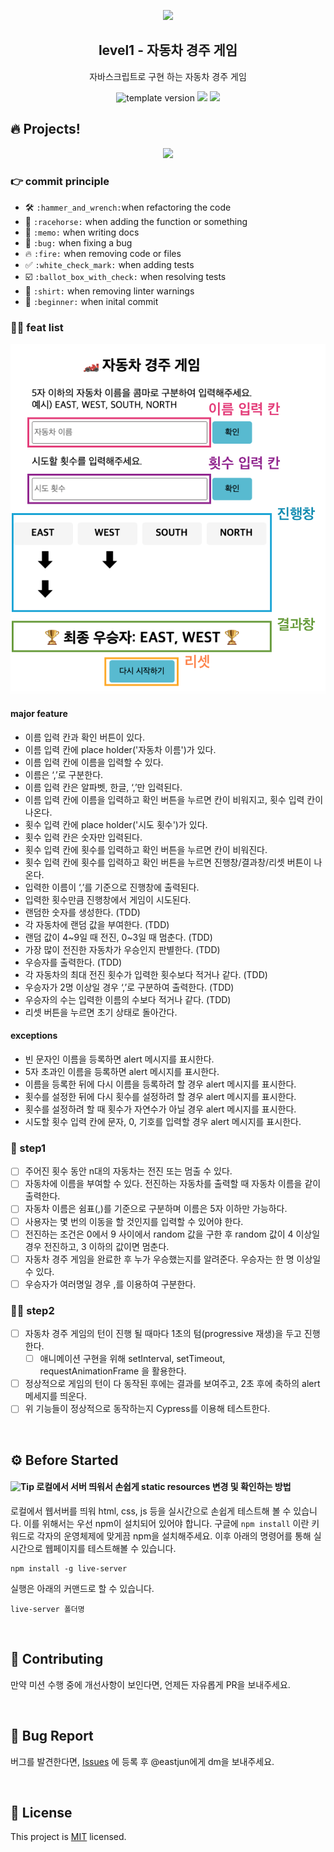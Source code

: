 <p align="middle" >
  <img width="200px;" src="https://user-images.githubusercontent.com/50367798/106415730-2645a280-6493-11eb-876c-ef7172652261.png"/>
</p>
<h2 align="middle">level1 - 자동차 경주 게임</h2>
<p align="middle">자바스크립트로 구현 하는 자동차 경주 게임</p>
<p align="middle">
<img src="https://img.shields.io/badge/version-1.0.0-blue?style=flat-square" alt="template version"/>
<img src="https://img.shields.io/badge/language-html-blue.svg?style=flat-square"/>
<a href="https://github.com/daybrush/moveable/blob/master/LICENSE" target="_blank">
  <img src="https://img.shields.io/github/license/daybrush/moveable.svg?style=flat-square&label=license&color=08CE5D"/>
  </a>
</p>

## 🔥 Projects!

<p align="middle">
  <img width="400" src="https://techcourse-storage.s3.ap-northeast-2.amazonaws.com/7c76e809d82a4a3aa0fd78a86be25427">
</p>

### :point_right: commit principle

- :hammer_and_wrench: `:hammer_and_wrench:`when refactoring the code
- :racehorse: `:racehorse:` when adding the function or something
- :memo: `:memo:` when writing docs
- :bug: `:bug:` when fixing a bug
- :fire: `:fire:` when removing code or files
- :white_check_mark: `:white_check_mark:` when adding tests
- :ballot_box_with_check: `:ballot_box_with_check:` when resolving tests
- :shirt: `:shirt:` when removing linter warnings
- :beginner: `:beginner:` when inital commit

### :technologist: feat list

![자동차경주게임](./src/image/carGameImage.png)

#### major feature

- 이름 입력 칸과 확인 버튼이 있다.
- 이름 입력 칸에 place holder('자동차 이름')가 있다.
- 이름 입력 칸에 이름을 입력할 수 있다.
- 이름은 ‘,’로 구분한다.
- 이름 입력 칸은 알파벳, 한글, ‘,’만 입력된다.
- 이름 입력 칸에 이름을 입력하고 확인 버튼을 누르면 칸이 비워지고, 횟수 입력 칸이 나온다.
- 횟수 입력 칸에 place holder('시도 횟수')가 있다.
- 횟수 입력 칸은 숫자만 입력된다.
- 횟수 입력 칸에 횟수를 입력하고 확인 버튼을 누르면 칸이 비워진다.
- 횟수 입력 칸에 횟수를 입력하고 확인 버튼을 누르면 진행창/결과창/리셋 버튼이 나온다.
- 입력한 이름이 ‘,’를 기준으로 진행창에 출력된다.
- 입력한 횟수만큼 진행창에서 게임이 시도된다.
- 랜덤한 숫자를 생성한다. (TDD)
- 각 자동차에 랜덤 값을 부여한다. (TDD)
- 랜덤 값이 4~9일 때 전진, 0~3일 때 멈춘다. (TDD)
- 가장 많이 전진한 자동차가 우승인지 판별한다. (TDD)
- 우승자를 출력한다. (TDD)
- 각 자동차의 최대 전진 횟수가 입력한 횟수보다 적거나 같다. (TDD)
- 우승자가 2명 이상일 경우 ‘,’로 구분하여 출력한다. (TDD)
- 우승자의 수는 입력한 이름의 수보다 적거나 같다. (TDD)
- 리셋 버튼을 누르면 초기 상태로 돌아간다.

#### exceptions

- 빈 문자인 이름을 등록하면 alert 메시지를 표시한다.
- 5자 초과인 이름을 등록하면 alert 메시지를 표시한다.
- 이름을 등록한 뒤에 다시 이름을 등록하려 할 경우 alert 메시지를 표시한다.
- 횟수를 설정한 뒤에 다시 횟수를 설정하려 할 경우 alert 메시지를 표시한다.
- 횟수를 설정하려 할 때 횟수가 자연수가 아닐 경우 alert 메시지를 표시한다.
- 시도할 횟수 입력 칸에 문자, 0, 기호를 입력할 경우 alert 메시지를 표시한다.

### 🎯 step1

- [ ] 주어진 횟수 동안 n대의 자동차는 전진 또는 멈출 수 있다.
- [ ] 자동차에 이름을 부여할 수 있다. 전진하는 자동차를 출력할 때 자동차 이름을 같이 출력한다.
- [ ] 자동차 이름은 쉼표(,)를 기준으로 구분하며 이름은 5자 이하만 가능하다.
- [ ] 사용자는 몇 번의 이동을 할 것인지를 입력할 수 있어야 한다.
- [ ] 전진하는 조건은 0에서 9 사이에서 random 값을 구한 후 random 값이 4 이상일 경우 전진하고, 3 이하의 값이면 멈춘다.
- [ ] 자동차 경주 게임을 완료한 후 누가 우승했는지를 알려준다. 우승자는 한 명 이상일 수 있다.
- [ ] 우승자가 여러명일 경우 ,를 이용하여 구분한다.

### 🎯🎯 step2

- [ ] 자동차 경주 게임의 턴이 진행 될 때마다 1초의 텀(progressive 재생)을 두고 진행한다.
  - [ ] 애니메이션 구현을 위해 setInterval, setTimeout, requestAnimationFrame 을 활용한다.
- [ ] 정상적으로 게임의 턴이 다 동작된 후에는 결과를 보여주고, 2초 후에 축하의 alert 메세지를 띄운다.
- [ ] 위 기능들이 정상적으로 동작하는지 Cypress를 이용해 테스트한다.

<br>

## ⚙️ Before Started

#### <img alt="Tip" src="https://img.shields.io/static/v1.svg?label=&message=Tip&style=flat-square&color=673ab8"> 로컬에서 서버 띄워서 손쉽게 static resources 변경 및 확인하는 방법

로컬에서 웹서버를 띄워 html, css, js 등을 실시간으로 손쉽게 테스트해 볼 수 있습니다. 이를 위해서는 우선 npm이 설치되어 있어야 합니다. 구글에 `npm install` 이란 키워드로 각자의 운영체제에 맞게끔 npm을 설치해주세요. 이후 아래의 명령어를 통해 실시간으로 웹페이지를 테스트해볼 수 있습니다.

```
npm install -g live-server
```

실행은 아래의 커맨드로 할 수 있습니다.

```
live-server 폴더명
```

<br>

## 👏 Contributing

만약 미션 수행 중에 개선사항이 보인다면, 언제든 자유롭게 PR을 보내주세요.

<br>

## 🐞 Bug Report

버그를 발견한다면, [Issues](https://github.com/woowacourse/javascript-racingcar/issues) 에 등록 후 @eastjun에게 dm을 보내주세요.

<br>

## 📝 License

This project is [MIT](https://github.com/woowacourse/javascript-racingcar/blob/main/LICENSE) licensed.
